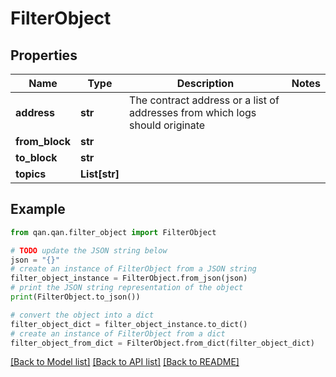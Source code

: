 # FilterObject


## Properties

Name | Type | Description | Notes
------------ | ------------- | ------------- | -------------
**address** | **str** | The contract address or a list of addresses from which logs should originate | 
**from_block** | **str** |  | 
**to_block** | **str** |  | 
**topics** | **List[str]** |  | 

## Example

```python
from qan.qan.filter_object import FilterObject

# TODO update the JSON string below
json = "{}"
# create an instance of FilterObject from a JSON string
filter_object_instance = FilterObject.from_json(json)
# print the JSON string representation of the object
print(FilterObject.to_json())

# convert the object into a dict
filter_object_dict = filter_object_instance.to_dict()
# create an instance of FilterObject from a dict
filter_object_from_dict = FilterObject.from_dict(filter_object_dict)
```
[[Back to Model list]](../README.md#documentation-for-models) [[Back to API list]](../README.md#documentation-for-api-endpoints) [[Back to README]](../README.md)


